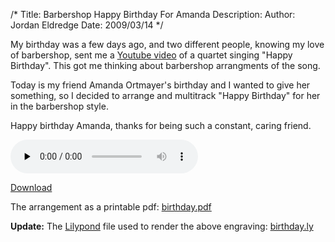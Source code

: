 /*
Title: Barbershop Happy Birthday For Amanda
Description:
Author: Jordan Eldredge
Date: 2009/03/14
*/

My birthday was a few days ago, and two different people, knowing my love of barbershop, sent me a <a href="http://www.youtube.com/watch?v=Q1ljOdTM9l4">Youtube video</a> of a quartet singing "Happy Birthday". This got me thinking about barbershop arrangments of the song. 

Today is my friend Amanda Ortmayer's birthday and I wanted to give her something, so I decided to arrange and multitrack "Happy Birthday" for her in the barbershop style. 

Happy birthday Amanda, thanks for being such a constant, caring friend.

<audio id="wp_mep_34" src="http://blog.classicalcode.com/wp-content/uploads/2009/03/happy-birthday.mp3" type="audio/mp3"    controls="controls" preload="none"  ></audio>

<a href='http://blog.classicalcode.com/wp-content/uploads/2009/03/happy-birthday.mp3'>Download</a>

The arrangement as a printable pdf: <a href='http://blog.classicalcode.com/wp-content/uploads/2009/03/birthday.pdf'>birthday.pdf</a>

<strong>Update:</strong>
The <a href="http://lilypond.org/web/">Lilypond</a> file used to render the above engraving: <a href='http://blog.classicalcode.com/wp-content/uploads/2009/03/birthday.ly'>birthday.ly</a>
